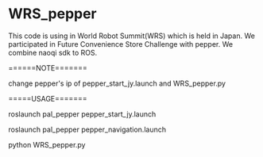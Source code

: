 # WRS_pepper
This code is using in World Robot Summit(WRS) which is held in Japan.
We participated in Future Convenience Store Challenge with pepper.
We combine naoqi sdk to ROS.


======NOTE=======

change pepper's ip of pepper_start_jy.launch and WRS_pepper.py

=====USAGE=======

roslaunch pal_pepper pepper_start_jy.launch

roslaunch pal_pepper pepper_navigation.launch

python WRS_pepper.py
